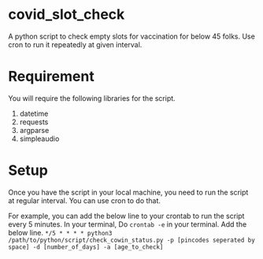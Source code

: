 # covid_slot_check
A python script to check empty slots for vaccination for below 45 folks. Use cron to run it repeatedly at given interval.

# Requirement
You will require the following libraries for the script.
1. datetime
2. requests
3. argparse
4. simpleaudio 

# Setup
Once you have the script in your local machine, you need to run the script at regular interval.
You can use cron to do that.

For example, you can add the below line to your crontab to run the script every 5 minutes.
In your terminal, 
Do `crontab -e` in your terminal. Add the below line.
`*/5 * * * * python3 /path/to/python/script/check_cowin_status.py -p [pincodes seperated by space] -d [number_of_days] -a [age_to_check]`